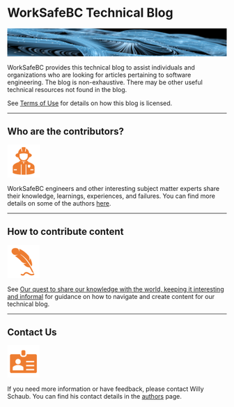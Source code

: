 # WorkSafeBC Technical Blog

![Community](/images/readme-1.png)

WorkSafeBC provides this technical blog to assist individuals and organizations who are looking for articles pertaining to software engineering. The blog is non-exhaustive. There may be other useful technical resources not found in the blog.

See [Terms of Use](https://wsbctechnicalblog.github.io/pages/terms-of-use.html) for details on how this blog is licensed.

---

## Who are the contributors?

![Contributors](/images/readme-2.png)

WorkSafeBC engineers and other interesting subject matter experts share their knowledge, learnings, experiences, and failures. You can find more details on some of the authors [here](https://wsbctechnicalblog.github.io/pages/authors.html).

---

## How to contribute content

![How To](/images/readme-3.png)

See [Our quest to share our knowledge with the world, keeping it interesting and informal](https://wsbctechnicalblog.github.io/blog-post-101.html) for guidance on how to navigate and create content for our technical blog.

---

## Contact Us

![Contact](/images/readme-4.png)

If you need more information or have feedback, please contact Willy Schaub. You can find his contact details in the [authors](https://wsbctechnicalblog.github.io/pages/authors.html) page.

